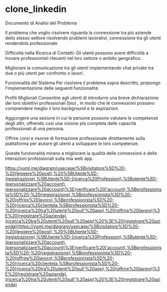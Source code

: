 # clone_linkedin

Documento di Analisi del Problema

Il problema che voglio risolvere riguarda la connessione tra più aziende dello stesso settore risolvendo problemi lavorativi, connessione tra gli utenti rendendola professionale

Difficoltà nella Ricerca di Contatti: Gli utenti possono avere difficoltà a trovare professionisti rilevanti nel loro settore o ambito geografico.

Migliorare la comunicazione tra gli utenti implementando chat private tra due o più utenti per confronto o lavori.

Funzionalità del Sistema
Per risolvere il problema sopra descritto, propongo l'implementazione delle seguenti funzionalità:

Profili Migliorati
Consentire agli utenti di introdurre una breve dichiarazione dei loro obiettivi professionali (bio) , in modo che le connessioni possano comprendere meglio il loro background e le aspirazioni.

Aggiungere una sezione in cui le persone possono valutare le competenze degli altri, offrendo così una visione più completa delle capacità professionali di una persona.

Offrire corsi e risorse di formazione professionale direttamente sulla piattaforma per aiutare gli utenti a sviluppare le loro competenze. 

Queste funzionalità mirano a migliorare la qualità delle connessioni e delle interazioni professionali sulla mia web app.



https://yuml.me/diagram/usecase/%5Bvisitatore%5D%20-%20(leggere%20post),%20%5BUtente%5D-(registrazione),%5BUtente%5D-(ricerca%20Professioni),%5Butente%5D-(personalizzare%20account),(personalizzare%20account)%3E(verificare%20l'account),%5Bprofessionista%5D%20-%20(registrazione),%5Bprofessionista%5D%20-%20(offrire%20lavoro),%5Bprofessionista%5D%20-%20(ricerca%20clientela,%5Bprofessionista%5D%20-%20(ricerca%20tra%20utenti%20sull'%20app),%20(offrire%20lavoro)%3E%20(registrare%20azienda),(ricerca%20tra%20utenti%20sull'%20app)%20%3E%20(registrare%20azienda))https://yuml.me/diagram/usecase/%5Bvisitatore%5D%20-%20(leggere%20post),%20%5BUtente%5D-(registrazione),%5BUtente%5D-(ricerca%20Professioni),%5Butente%5D-(personalizzare%20account),(personalizzare%20account)%3E(verificare%20l'account),%5Bprofessionista%5D%20-%20(registrazione),%5Bprofessionista%5D%20-%20(offrire%20lavoro),%5Bprofessionista%5D%20-%20(ricerca%20clientela,%5Bprofessionista%5D%20-%20(ricerca%20tra%20utenti%20sull'%20app),%20(offrire%20lavoro)%3E%20(registrare%20azienda),(ricerca%20tra%20utenti%20sull'%20app)%20%3E%20(registrare%20azienda)




